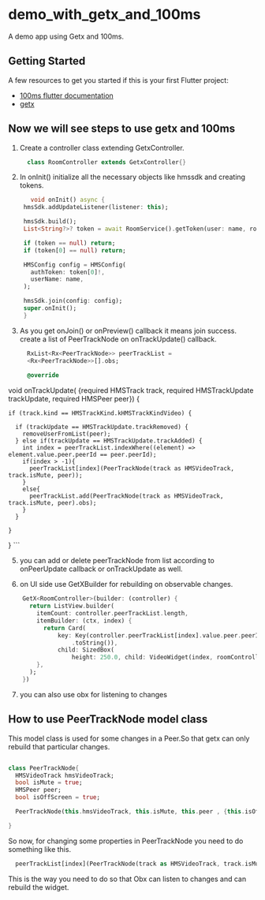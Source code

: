 # demo_with_getx_and_100ms

A demo app using Getx and 100ms.

## Getting Started

A few resources to get you started if this is your first Flutter project:

- [100ms flutter documentation](https://www.100ms.live/docs/flutter/v2/foundation/basics)
- [getx](https://pub.dev/packages/get)

## Now we will see steps to use getx and 100ms

1. Create a controller class extending GetxController.

    ```dart
      class RoomController extends GetxController{}
    ```
    
3. In onInit() initialize all the necessary objects like hmssdk and creating tokens.

   ```dart
      void onInit() async {
    hmsSdk.addUpdateListener(listener: this);

    hmsSdk.build();
    List<String?>? token = await RoomService().getToken(user: name, room: url);

    if (token == null) return;
    if (token[0] == null) return;

    HMSConfig config = HMSConfig(
      authToken: token[0]!,
      userName: name,
    );

    hmsSdk.join(config: config);
    super.onInit();
    }
   
   ```
    
4. As you get onJoin() or onPreview() callback it means join success. create a list of PeerTrackNode on onTrackUpdate() callback.


    ```dart
      RxList<Rx<PeerTrackNode>> peerTrackList =
      <Rx<PeerTrackNode>>[].obs;
      
      @override
  void onTrackUpdate(
      {required HMSTrack track,
      required HMSTrackUpdate trackUpdate,
      required HMSPeer peer}) {


    if (track.kind == HMSTrackKind.kHMSTrackKindVideo) {

      if (trackUpdate == HMSTrackUpdate.trackRemoved) {
        removeUserFromList(peer);
      } else if(trackUpdate == HMSTrackUpdate.trackAdded) {
        int index = peerTrackList.indexWhere((element) => element.value.peer.peerId == peer.peerId);
        if(index > -1){
          peerTrackList[index](PeerTrackNode(track as HMSVideoTrack, track.isMute, peer));
        }
        else{
          peerTrackList.add(PeerTrackNode(track as HMSVideoTrack, track.isMute, peer).obs);
        }
      }

    }
  }
    ```
    
5. you can add or delete peerTrackNode from list according to onPeerUpdate callback or onTrackUpdate as well.

7. on UI side use GetXBuilder for rebuilding on observable changes.


  ```dart
      GetX<RoomController>(builder: (controller) {
        return ListView.builder(
          itemCount: controller.peerTrackList.length,
          itemBuilder: (ctx, index) {
            return Card(
                key: Key(controller.peerTrackList[index].value.peer.peerId
                    .toString()),
                child: SizedBox(
                    height: 250.0, child: VideoWidget(index, roomController)));
          },
        );
      })
  ```
  
7. you can also use obx for listening to changes

## How to use PeerTrackNode model class

This model class is used for some changes in a Peer.So that getx can only rebuild that particular changes.

```dart

class PeerTrackNode{
  HMSVideoTrack hmsVideoTrack;
  bool isMute = true;
  HMSPeer peer;
  bool isOffScreen = true;

  PeerTrackNode(this.hmsVideoTrack, this.isMute, this.peer , {this.isOffScreen = false});

}
```

So now, for changing some properties in PeerTrackNode you need to do something like this.

```dart
  peerTrackList[index](PeerTrackNode(track as HMSVideoTrack, track.isMute, peer));
```
This is the way you need to do so that Obx can listen to changes and can rebuild the widget.
